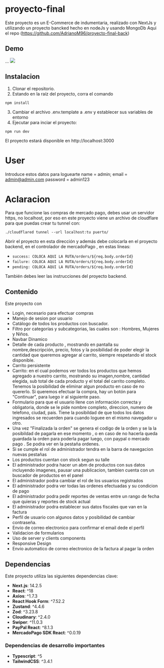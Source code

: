 # proyecto-final
Este proyecto es un E-Commerce de indumentaria, realizado con NextJs y utilizando un proyecto bancked hecho en nodeJs y usando MongoDb
Aqui el repo (https://github.com/AdrianoM96/proyecto-final-back)

## Demo
 ... ![](./src/assets/gif/demo.gif)

## Instalacion
1) Clonar el repositorio.
2) Estando en la raíz del proyecto, corra el comando
```
npm install
```
3) Cambiar el archivo .env.template a .env y establecer sus variables de entorno
4) Ejecutar para inciar el proyecto:
```
npm run dev
``` 
El proyecto estará disponible en http://localhost:3000

# User
Introduce estos datos para loguearte
    name = admin;
    email = admin@admin.com
    password = admin123

# Aclaracion
Para que funcione las compras de mercado pago, debes usar un servidor https, no localhost, por eso en este proyecto viene un archivo de cloudflare para que puedas crear tu tunnel con:

`./cloudflared tunnel --url localhost:tu puerto/`

Abrir el proyecto en esta dirección y además debe colocarla en el proyecto backend, en el controlador de mercadoPago , en estas líneas:

- `success: COLOCA AQUI LA RUTA/orders/${req.body.orderId}`
- `failure: COLOCA AQUI LA RUTA/orders/${req.body.orderId}`
- `pending: COLOCA AQUI LA RUTA/orders/${req.body.orderId}`

También debes leer las instrucciones del proyecto backend.


## Contenido
Este proyecto con
* Login, necesario para efectuar compras
* Manejo de sesion por usuario
* Catálogo de todos los productos con buscador.
* Filtro por categorías y subcategorias, las cuales son : Hombres, Mujeres y Niños.
* Navbar Dinamico
* Detalle de cada producto , mostrando en pantalla su nombre,descripción, precio, fotos y la posibilidad de poder elegir la cantidad que queremos agregar al carrito, siempre respetando el stock disponible.
* Carrito persistente
* Carrito: en el cual podemos ver todos los productos que hemos agregado a nuestro carrito, mostrando su imagen,nombre, cantidad elegida, sub total de cada producto y el total del carrito completo. Tenemos la posibilidad de eliminar algun producto en caso de no quererlo. Si queremos efectuar la compra, hay un botón para "Continuar", para luego ir al siguiente paso.
* Formulario para que el usuario llene con información correcta y obligatoria, donde se le pide nombre completo, direccion, numero de telefono, ciudad, pais. Tiene la posibildad de que todos los datos ingresados se recuerden para cuando loguee en el mismo navegador u otro.
* Una vez "Finalizada la orden" se genera el codigo de la orden y se la la posibildad de pagarla en ese momento , o en caso de no hacerla queda guardada la orden para poderla pagar luego, con paypal o mercado pago . Se podra ver en la pestaña ordenes.
* Si se cumple el rol de administrador tendra en la barra de navegacion nuevas pestañas
* Los productos cuentan con stock segun su talle
* El administrador podra hacer un abm de productos con sus datos incluyendo imagenes, pausar una publicacion, tambien cuenta con un buscador de productos en el panel
* El administrador podra cambiar el rol de los usuarios registrados
* El administrador podra ver todas las ordenes efectuadas y su condicion de pago
* El administrador podra pedir reportes de ventas entre un rango de fecha que quieras y reportes de stock actual
* El administrador podra establecer sus datos fiscales que van en la factura
* Perfil de usuario con algunos datos y posibilidad de cambiar contraseña.
* Envio de correo electronico para confirmar el email dede el perfil
* Validacion de formularios
* Uso de server y clients components
* Responsive Design
* Envio automatico de correo electronico de la factura al pagar la orden



## Dependencias

Este proyecto utiliza las siguientes dependencias clave:

- **Next.js**: 14.2.5
- **React**: ^18
- **Axios**: ^1.7.3
- **React Hook Form**: ^7.52.2
- **Zustand**: ^4.4.6
- **Zod**: ^3.23.8
- **Cloudinary**: ^2.4.0
- **Swiper**: ^11.0.3
- **PayPal React**: ^8.1.3
- **MercadoPago SDK React**: ^0.0.19

### Dependencias de desarrollo importantes

- **Typescript**: ^5
- **TailwindCSS**: ^3.4.1







